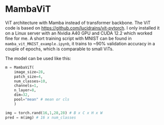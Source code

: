 # MambaViT
ViT architecture with Mamba instead of transformer backbone. The ViT code is based on https://github.com/lucidrains/vit-pytorch. I only installed it on a Linux server with an Nvidia A40 GPU and CUDA 12.2 which worked fine for me. A short training script with MNIST can be found in `mamba_vit_MNIST_example.ipynb`, it trains to ~90% validation accuracy in a couple of epochs, which is comparable to small ViTs.

The model can be used like this:

```python
m = MambaViT(
    image_size=28,
    patch_size=4,
    num_classes=10,
    channels=1,
    n_layer=8,
    dim=32,
    pool="mean" # mean or cls
    )

img = torch.rand(16,1,28,28) # B x C x H x W
pred = m(img) # 16 x num_classes
```

